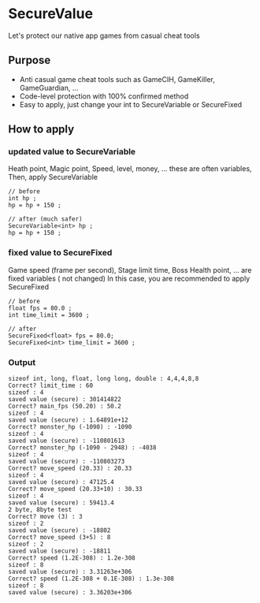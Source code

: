 # SecureValue
Let's protect our native app games from casual cheat tools 

## Purpose 
* Anti casual game cheat tools such as GameCIH, GameKiller, GameGuardian, ... 
* Code-level protection with 100% confirmed method   
* Easy to apply, just change your int to SecureVariable<int> or SecureFixed<int> 

## How to apply 
### updated value to SecureVariable
Heath point, Magic point, Speed, level, money, ... these are often variables, 
Then, apply SecureVariable 

	// before 
	int hp ; 
	hp = hp + 150 ; 
	
	// after (much safer)
	SecureVariable<int> hp ; 
	hp = hp + 150 ; 

### fixed value to SecureFixed 
Game speed (frame per second), Stage limit time, Boss Health point, ... are fixed variables ( not changed) 
In this case, you are recommended to apply SecureFixed 

	// before 
	float fps = 80.0 ; 
	int time_limit = 3600 ;

	// after
	SecureFixed<float> fps = 80.0; 
	SecureFixed<int> time_limit = 3600 ; 

###	Output 

	sizeof int, long, float, long long, double : 4,4,4,8,8
	Correct? limit_time : 60
	sizeof : 4
	saved value (secure) : 301414822
	Correct? main_fps (50.20) : 50.2
	sizeof : 4
	saved value (secure) : 1.64891e+12
	Correct? monster_hp (-1090) : -1090
	sizeof : 4
	saved value (secure) : -110801613
	Correct? monster_hp (-1090 - 2948) : -4038
	sizeof : 4
	saved value (secure) : -110803273
	Correct? move_speed (20.33) : 20.33
	sizeof : 4
	saved value (secure) : 47125.4
	Correct? move_speed (20.33+10) : 30.33
	sizeof : 4
	saved value (secure) : 59413.4
	2 byte, 8byte test
	Correct? move (3) : 3
	sizeof : 2
	saved value (secure) : -18802
	Correct? move_speed (3+5) : 8
	sizeof : 2
	saved value (secure) : -18811
	Correct? speed (1.2E-308) : 1.2e-308
	sizeof : 8
	saved value (secure) : 3.31263e+306
	Correct? speed (1.2E-308 + 0.1E-308) : 1.3e-308
	sizeof : 8
	saved value (secure) : 3.36203e+306

